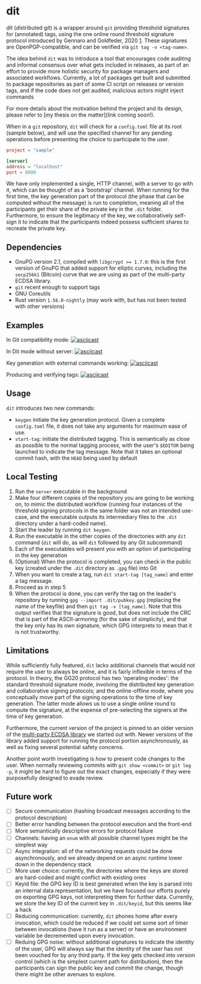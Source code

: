 # dit

*dit* (*d*istributed g*it*) is a wrapper around `git` providing threshold signatures for (annotated) tags, using the one online round threshold signature protocol introduced by Gennaro and Goldfeder, 2020 [1](https://eprint.iacr.org/2020/540). These signatures are OpenPGP-compatible, and can be verified via `git tag -v <tag-name>`.

The idea behind `dit` was to introduce a tool that encourages code auditing and informal consensus over what gets included in releases, as part of an effort to provide more holistic security for package managers and associated workflows. Currently, a lot of packages get built and submitted to package repositories as part of some CI script on releases or version tags, and if the code does not get audited, malicious actors might inject commands 

For more details about the motivation behind the project and its design, please refer to [my thesis on the matter](link coming soon!).


When in a `git` repository, `dit` will check for a `config.toml` file at its root (sample below), and will use the specified channel for any pending operations before presenting the choice to participate to the user.

```toml
project = "sample"

[server]
address = "localhost"
port = 8000
```

We have only implemented a single, HTTP channel, with a server to go with it, which can be thought of as a 'bootstrap' channel. When running for the first time, the key generation part of the protocol (the phase that can be computed without the message) is run to completion, meaning all of the participants get their share of the private key in the `.dit` folder. Furthermore, to ensure the legitimacy of the key, we collaboratively self-sign it to indicate that the participants indeed possess sufficient shares to recreate the private key.

## Dependencies
- GnuPG version 2.1, compiled with `libgcrypt >= 1.7.0`: this is the first version of GnuPG that added support for elliptic curves, including the `secp256k1` (Bitcoin) curve that we are using as part of the multi-party ECDSA library.
- `git` recent enough to support tags
- GNU Coreutils
- Rust version `1.56.0-nightly` (may work with, but has not been tested with other versions)

## Examples

In Git compatibility mode:
[![asciicast](https://asciinema.org/a/f7sa2ebAseFXGLEHlezBqvmA6.svg)](https://asciinema.org/a/f7sa2ebAseFXGLEHlezBqvmA6)


In Dit mode without server:
[![asciicast](https://asciinema.org/a/Oa0itTL11ARz31HYFe7SRqsuJ.svg)](https://asciinema.org/a/Oa0itTL11ARz31HYFe7SRqsuJ)


Key generation with external commands working:
[![asciicast](https://asciinema.org/a/wMH10hdgNlwmn1BpiMKBjTnBq.svg)](https://asciinema.org/a/wMH10hdgNlwmn1BpiMKBjTnBq)


Producing and verifying tags: 
[![asciicast](https://asciinema.org/a/19O9LazuZ3qJqeyBeUcn76Ax8.svg)](https://asciinema.org/a/19O9LazuZ3qJqeyBeUcn76Ax8)


## Usage
`dit` introduces two new commands:
 - `keygen` initiate the key generation protocol. Given a complete `config.toml` file, it does not take any arguments for maximum ease of use.
 - `start-tag`: initiate the distributed tagging. This is semantically as close as possible to the normal tagging process, with the user's `$EDITOR` being launched to indicate the tag message. Note that it takes an optional commit hash, with the `HEAD` being used by default

## Local Testing
1. Run the `server` executable in the background
3. Make four different copies of the repository you are going to be working on, to mimic the distributed workflow (running four instances of the threshold signing protocols in the same folder was not an intended use-case, and the executable outputs its intermediary files to the `.dit` directory under a hard-coded name). 
4. Start the leader by running `dit keygen`. 
5. Run the executable in the other copies of the directories with any `dit` command (`dit` will do, as will `dit` followed by any Git subcommand)
6. Each of the executables will present you with an option of participating in the key generation
7. (Optional) When the protocol is completed, you can check in the public key (created under the `.dit` directory as `.gpg` file) into Git
8. When you want to create a tag, run `dit start-tag [tag_name]` and enter a tag message.
9. Proceed as in step 5
10. When the protocol is done, you can verify the tag on the leader's repository by running `gpg --import .dit/pubkey.gpg` (replacing the name of the keyfile) and then `git tag -v [tag_name]`. Note that this output verifies that the signature is good, but does not include the CRC that is part of the ASCII-armoring (for the sake of simplicity), and that the key only has its own signature, which GPG interprets to mean that it is not trustworthy.

## Limitations

While sufficiently fully featured, `dit` lacks additional channels that would not require the user to always be online, and it is fairly inflexible in terms of the protocol. In theory, the GG20 protocol has two 'operating modes': the standard threshold signature mode, involving the distributed key generation and collaborative signing protocols; and the online-offline mode, where you conceptually move part of the signing operations to the time of key generation. The latter mode allows us to use a single online round to compute the signature, at the expense of pre-selecting the signers at the time of key generation.

Furthermore, the current version of the project is pinned to an older version of the [multi-party ECDSA library](https://github.com/ZenGo-X/multi-party-ecdsa) we started out with. Newer versions of the library added support for running the protocol portion asynchronously, as well as fixing several potential safety concerns.

Another point worth investigating is _how_ to present code changes to the user. When normally reviewing commits with `git show <commit>` or `git log -p`, it might be hard to figure out the exact changes, especially if they were purposefully designed to evade review. 

## Future work
- [ ] Secure communication (hashing broadcast messages according to the protocol description)
- [ ] Better error handling between the protocol execution and the front-end
- [ ] More semantically descriptive errors for protocol failure
- [ ] Channels: having an `enum` with all possible channel types might be the simplest way
- [ ] Async integration: all of the networking requests could be done asynchronously, and we already depend on an async runtime lower down in the dependency stack
- [ ] More user choice: currently, the directories where the keys are stored are hard-coded and might conflict with existing ones
- [ ] Keyid file: the GPG key ID is best generated when the key is parsed into an internal data representation, but we have focused our efforts purely on exporting GPG keys, not interpreting them for further data. Currently, we store the key ID of the current key in `.dit/keyid`, but this seems like a hack
- [ ] Reducing communication: currently, `dit` phones home after every invocation, which could be reduced if we could set some sort of timer between invocations (have it run as a server) or have an environment variable be decremented upon every invocation.
- [ ] Reduing GPG noise: without additional signatures to indicate the identity of the user, GPG will always say that the identity of the user has not been vouched for by any third party. If the key gets checked into version control (which is the simplest current path for distribution), then the participants can sign the public key and commit the change, though there might be other avenues to explore.

